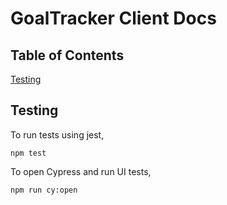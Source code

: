 # GoalTracker Client Docs

## Table of Contents

[Testing](#testing)

## Testing

To run tests using jest,

```
npm test
```

To open Cypress and run UI tests,

```
npm run cy:open
```
